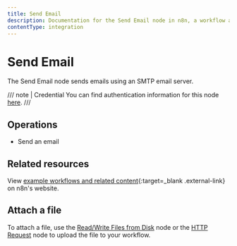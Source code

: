 ```yaml
---
title: Send Email
description: Documentation for the Send Email node in n8n, a workflow automation platform. Includes guidance on usage, and links to examples.
contentType: integration
---
```


# Send Email

The Send Email node sends emails using an SMTP email server.

/// note | Credential
You can find authentication information for this node [here](/integrations/builtin/credentials/sendemail/).
///
## Operations

- Send an email

## Related resources

View [example workflows and related content](https://n8n.io/integrations/send-email/){:target=_blank .external-link} on n8n's website.


## Attach a file

To attach a file, use the [Read/Write Files from Disk](/integrations/builtin/core-nodes/n8n-nodes-base.filesreadwrite/) node or the [HTTP Request](/integrations/builtin/core-nodes/n8n-nodes-base.httprequest/) node to upload the file to your workflow.

